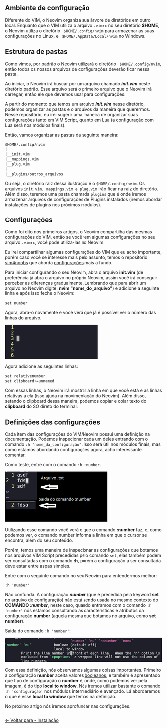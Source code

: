 ## Ambiente de configuração

Diferente do VIM, o Neovim organiza sua árvore de diretórios em outro local. Enquanto que o VIM utiliza o arquivo `.vimrc` no seu diretório **$HOME**, o Neovim utiliza o diretório ` $HOME/.config/nvim` para armazenar as suas configurações no Linux, e ` $HOME/.AppData/Local/nvim` no Windows.

## Estrutura de pastas

Como vimos, por padrão o Neovim utilizará o diretório ` $HOME/.config/nvim`, então todos os nossos arquivos de configurações deverão ficar nessa pasta.

Ao iniciar, o Neovim irá buscar por um arquivo chamado ***init.vim*** neste diretório padrão. Esse arquivo será o primeiro arquivo que o Neovim irá carregar, então ele que devemos usar para configurações.

A partir do momento que temos um arquivo ***init.vim*** nesse diretório, podemos organizar as pastas e o arquivos da maneira que querermos. Nesse repositório, eu irei sugerir uma maneira de organizar suas configurações tanto em VIM Script, quanto em Lua (a configuração com Lua será nos módulos finais).

Então, vamos organizar as pastas da seguinte maneira:

```
$HOME/.config/nvim
|
|__init.vim
|__mappings.vim
|__plug.vim
|
|__plugins/outros_arquivos
```

Ou seja, o diretório raiz dessa ilustração é o `$HOME/.config/nvim`. Os arquivos `init.vim, mappings.vim e plug.vim` irão ficar na raiz do diretório. Além disso, teremos uma pasta chamada `plugins` que é onde iremos armazenar arquivos de configurações de Plugins instalados (iremos abordar instalações de plugins nos próximos módulos).

## Configurações

Como foi dito nos primeiros artigos, o Neovim compartilha das mesmas configurações do VIM, então se você tem algumas configurações no seu arquivo `.vimrc`, você pode utiliza-las no Neovim.

Eu irei compartilhar algumas configurações do VIM que eu acho importante, porém caso você se interesse mais pelo assunto, temos o repositório [vim4noobs](https://github.com/luanmateuz/vim4noobs) que aborda [configurações](https://github.com/luanmateuz/vim4noobs/blob/master/02-intermediario/configurando-vim.md) mais a fundo.

Para iniciar configurando o seu Neovim, abra o arquivo **init.vim** (de preferência já abra o arquivo no próprio Neovim, assim você irá conseguir perceber as diferenças gradualmente. Lembrando que para abrir um arquivo no Neovim digite: **nvim "nome_do_arquivo"**) e adicione a seguinte linha e após isso feche o Neovim: 

`set number` 

Agora, abra-o novamente e você verá que já é possível ver o número das linhas do arquivo.

![set number - Image](../../images/modulo-01/setnumber.png)

Agora adicione as seguintes linhas:

```
set relativenumber
set clipboard+=unnamed
```

Com essas linhas, o Neovim irá mostrar a linha em que você está e as linhas relativas a ela (isso ajuda na movimentação do Neovim). Além disso, setando o clipboard dessa maneira, podemos copiar e colar texto do **clipboard** do SO direto do terminal.

## Definições das configurações

Cada item das configurações do VIM/Neovim possui uma definição na documentação. Podemos inspecionar cada um deles entrando com o comando `:h "nome_da_configuração"`. Isso será útil nos módulos finais, mas como estamos abordando configurações agora, acho interessante comentar.

Como teste, entre com o comando `:h :number`. 

![Comando number](../../images/modulo-01/comandonumber.png)

Utilizando esse comando você verá o que o comando **:number** faz, e, como podemos ver, o comando number informa a linha em que o cursor se encontra, além do seu conteúdo.

Porém, temos uma maneira de inspecionar as configurações que botamos nos arquivos VIM Script precedidas pelo comando `set`, elas também podem ser consultadas com o comando **:h**, porém a configuração a ser consultada deve estar entre aspas simples.

Entre com o seguinte comando no seu Neovim para entendermos melhor:

`:h 'number'`

Não confunda. A configuração ***number*** (que é precedida pela keyword **set** no arquivo de configuração) não está sendo usada no mesmo contexto do **COMANDO ***:number*****, neste caso, quando entramos com o comando `:h 'number'` nós estamos consultando as características e atributos da configuração **number** (aquela mesma que botamos no arquivo, como **set number**).

Saida do comando `:h 'number'`:

![Saida do comando Number](../../images/modulo-01/definicaoconfignumber.png)

Com essa definição, nós observamos algumas coisas importantes. Primeiro a configuração **number** aceita valores [booleanos](https://github.com/DantasB/CSharp4Noobs/blob/master/docs/3-B%C3%A1sico/02-Tipos-de-vari%C3%A1veis.md), e também é apresentado que tipo de configuração o **number** é, onde, como podemos ver pela imagem, é do tipo **local to window**. Nós iremos utilizar bastante o comando `:h 'configuração'` nos módulos intermediário e avançado. Lá abordaremos o que é esse **local to window** que temos na definição.

No próximo artigo nós iremos aprofundar nas configurações.

<div style="display: flex; justify-content: space-between;">
    <p align="left">
        <a href="./instalacao.md"><- Voltar para - Instalação</a>
    </p>
</div>

